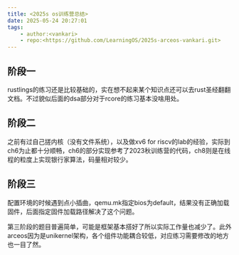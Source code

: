 ```yaml
---
title: <2025s os训练营总结>
date: 2025-05-24 20:27:01
tags:
    - author:<vankari>
    - repo:<https://github.com/LearningOS/2025s-arceos-vankari.git>
---
```



## 阶段一

rustlings的练习还是比较基础的，实在想不起来某个知识点还可以去rust圣经翻翻文档。不过貌似后面的dsa部分对于rcore的练习基本没啥用处。

## 阶段二

之前有过自己搓内核（没有文件系统），以及做xv6 for riscv的lab的经验，实际到ch6为止都十分顺畅，ch6的部分实现参考了2023秋训练营的代码，ch8则是在线程的粒度上实现银行家算法，码量相对较少。

## 阶段三

配置环境的时候遇到点小插曲，qemu.mk指定bios为default，结果没有正确加载固件，后面指定固件加载路径解决了这个问题。

第三阶段的题目普遍简单，可能是框架基本搭好了所以实际工作量也减少了。此外arceos因为是unikernel架构，各个组件功能耦合较低，对应练习需要修改的地方也一目了然。